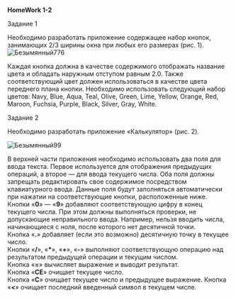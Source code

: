 #
<b>HomeWork 1-2</b>

Задание 1

Необходимо разработать приложение содержащее набор кнопок, занимающих 2/3 ширины окна при любых его размерах (рис. 1).
![Безымянный776](https://user-images.githubusercontent.com/108996479/194514567-3da40a8b-f7f1-4878-b3c1-592cf4a99c6e.jpg)

Каждая кнопка должна в качестве содержимого отображать название цвета и обладать наружным отступом равным 2.0. Также соответствующий цвет должен использоваться в качестве цвета переднего плана кнопки. Необходимо использовать следующий набор цветов: Navy, Blue, Aqua, Teal, Olive, Green, Lime, Yellow, Orange, Red, Maroon, Fuchsia, Purple, Black, Silver, Gray, White.

Задание 2

Необходимо разработать приложение «Калькулятор» (рис. 2).

![Безымянный99](https://user-images.githubusercontent.com/108996479/194515150-8197d909-3268-43e3-982f-a1cb0ef803fa.jpg)

В верхней части приложения необходимо использовать два поля для ввода текста. Первое используется для отображения предыдущих операций, а второе — для ввода текущего числа. Оба поля должны запрещать редактировать свое содержимое посредством клавиатурного ввода. Данные поля будут заполняться автоматически при нажатии на соответствующие кнопки, расположенные ниже.<br>
Кнопки «<b>0</b>» — «<b>9</b>» добавляют соответствующую цифру в конец текущего числа. При этом должны выполняться проверки, не допускающие неправильного ввода. Например, нельзя вводить числа, начинающиеся с ноля, после которого нет десятичной точки.<br>
Кнопка «<b>.</b>» добавляет (если это возможно) десятичную точку в текущее число.<br>
Кнопки «<b>/</b>», «<b>*</b>», «<b>+</b>», «<b>-</b>» выполняют соответствующую операцию над результатом предыдущей операции и текущим числом.<br>
Кнопка «<b>=</b>» вычисляет выражение и выводит результат.<br>
Кнопка «<b>CE</b>» очищает текущее число.<br>
Кнопка «<b>C</b>» очищает текущее число и предыдущее выражение.
Кнопка «<b><</b>» очищает последний введенный символ в текущем числе.
